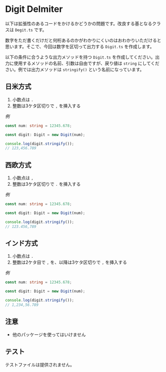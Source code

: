 # Digit Delmiter

以下は拡張性のあるコードをかけるかどうかの問題です。改良する基となるクラスは `Degit.ts` です。

数字をただ書くだけだと何桁あるのかがわかりにくいのはおわかりいただけると思います。そこで、今回は数字を区切って出力する `Digit.ts` を作成します。

以下の条件に合うような出力メソッドを持つ `Digit.ts` を作成してください。出力に使用するメソッドの名前、引数は自由ですが、戻り値は `string` にしてください。例では出力メソッドは `stringify()` という名前になっています。

## 日米方式

1. 小数点は `.`
1. 整数は3ケタ区切りで `,` を挿入する

*例*

```typescript
const num: string = 12345.678;

const digit: Digit = new Digit(num);

console.log(digit.stringify());
// 123,456.789
```

## 西欧方式

1. 小数点は `,`
1. 整数は3ケタ区切りで `.` を挿入する

*例*

```typescript
const num: string = 12345.678;

const digit: Digit = new Digit(num);

console.log(digit.stringify());
// 123.456,789
```

## インド方式

1. 小数点は `.`
1. 整数は2ケタ目で `,` を、以降は3ケタ区切りで `,` を挿入する

*例*

```typescript
const num: string = 12345.678;

const digit: Digit = new Digit(num);

console.log(digit.stringify());
// 1,234,56.789
```

## 注意

* 他のパッケージを使ってはいけません

## テスト

テストファイルは提供されません。